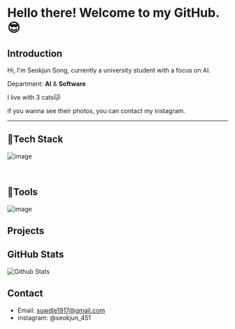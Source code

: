 # Hello there! Welcome to my GitHub.😎

## Introduction

Hi, I'm Seokjun Song, currently a university student with a focus on AI.

Department: **AI** & **Software**

I live with 3 cats🐱

if you wanna see their photos, you can contact my instagram.


*****


## 📌Tech Stack

![image](https://github.com/suwdle/suwdle/assets/133730992/bba0f0c5-d3a3-4b34-9be9-812226fa3163)

<img src="[https://url/image.png](https://www.oracle.com/oce/press/assets/CONT2F6AE229113D42EC9C59FAED5BAA0380/native/og-social-java-logo.gif)" width="15" height="15"/>

<img src="[https://url/image.png](https://images.velog.io/images/shkim313/post/3b73acd8-6d37-47a2-8a77-9e45e391d1f2/html.png)" width="15" height="15"/>



## 📌Tools

![image](https://github.com/suwdle/suwdle/assets/133730992/17eab122-b8b8-414d-8c8b-e2af4b7ff16d)


## Projects



## GitHub Stats

![Github Stats](https://github-readme-stats.vercel.app/api?username=suwdle&show_icons=true&count_private=true)

## Contact

- Email: <suwdle1917@gmail.com>
- instagram: @seokjun_451
